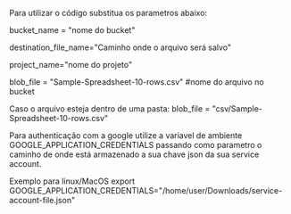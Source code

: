 Para utilizar o código substitua os parametros abaixo:

bucket_name = "nome do bucket"

destination_file_name="Caminho onde o arquivo será salvo"

project_name="nome do projeto"

blob_file = "Sample-Spreadsheet-10-rows.csv" #nome do arquivo no bucket

Caso o arquivo esteja dentro de uma pasta:
blob_file = "csv/Sample-Spreadsheet-10-rows.csv"

Para authenticação com a google utilize a variavel de ambiente GOOGLE_APPLICATION_CREDENTIALS passando
como parametro o caminho de onde está armazenado a sua chave json da sua service account.

Exemplo para linux/MacOS
export GOOGLE_APPLICATION_CREDENTIALS="/home/user/Downloads/service-account-file.json"




